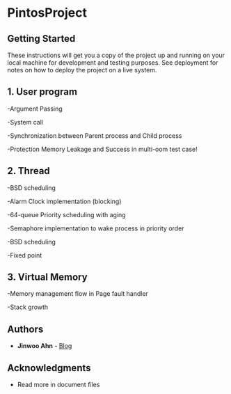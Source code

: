 # PintosProject


## Getting Started

These instructions will get you a copy of the project up and running on your local machine for development and testing purposes. See deployment for notes on how to deploy the project on a live system.

## 1. User program

-Argument Passing

-System call
  
-Synchronization between Parent process and Child process
  
-Protection Memory Leakage and Success in multi-oom test case!

## 2. Thread

-BSD scheduling

-Alarm Clock implementation (blocking)

-64-queue Priority scheduling with aging

-Semaphore implementation to wake process in priority order

-BSD scheduling

-Fixed point

## 3. Virtual Memory
  
-Memory management flow in Page fault handler

-Stack growth


## Authors

* **Jinwoo Ahn** - [Blog](https://http://csmylov.blogspot.kr/)

## Acknowledgments

* Read more in document files
